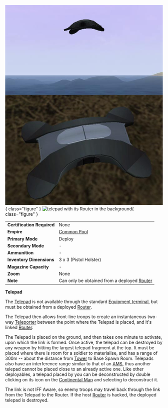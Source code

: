 ![Telepad](../images/Telepad.jpg){ class="figure" }
![ telepad with its
[Router](../vehicles/Router.md) in the background](../images/Telepad_deployed.jpg){ class="figure" }

|                            |                                                                      |
| -------------------------- | -------------------------------------------------------------------- |
| **Certification Required** | None                                                                 |
| **Empire**                 | [Common Pool](../terminology/Common_Pool.md)                         |
| **Primary Mode**           | Deploy                                                               |
| **Secondary Mode**         | \-                                                                   |
| **Ammunition**             | \-                                                                   |
| **Inventory Dimensions**   | 3 x 3 (Pistol Holster)                                               |
| **Magazine Capacity**      | \-                                                                   |
| **Zoom**                   | None                                                                 |
| **Note**                   | Can only be obtained from a deployed [Router](../vehicles/Router.md) |

**Telepad**

The [Telepad](Telepad.md) is not available through the standard
[Equipment terminal](../items/Equipment_Terminal.md), but must be obtained from
a deployed [Router](../vehicles/Router.md).

The Telepad then allows front-line troops to create an instantaneous two-way
[Teleporter](../terminology/Teleporter.md) between the point where the Telepad
is placed, and it's linked [Router](../vehicles/Router.md).

The Telepad is placed on the ground, and then takes one minute to activate, upon
which the link is formed. Once active, the telepad can be destroyed by any
weapon by hitting the largest telepad fragment at the top. It must be placed
where there is room for a soldier to materialise, and has a range of 300m --
about the distance from [Tower](../locations/Towers.md) to Base Spawn Room.
Telepads also have an interference range similar to that of an
[AMS](../vehicles/Advanced_Mobile_Station.md), thus another telepad cannot be
placed close to an already active one. Like other deployables, a telepad placed
by you can be deconstructed by double clicking on its icon on the
[Continental Map](../etc/Continental_Map.md) and selecting to deconstruct it.

The link is not IFF Aware, so enemy troops may travel back through the link from
the Telepad to the Router. If the host [Router](../vehicles/Router.md) is
hacked, the deployed telepad is destroyed.
